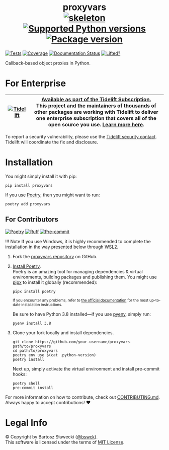 
# <div align="center">proxyvars<br>[![skeleton](https://img.shields.io/badge/0.0.2rc–239–ga084376-skeleton?label=%F0%9F%92%80%20bswck/skeleton&labelColor=black&color=grey&link=https%3A//github.com/bswck/skeleton)](https://github.com/bswck/skeleton/tree/0.0.2rc-239-ga084376) [![Supported Python versions](https://img.shields.io/pypi/pyversions/proxyvars.svg?logo=python&label=Python)](https://pypi.org/project/proxyvars/) [![Package version](https://img.shields.io/pypi/v/proxyvars?label=PyPI)](https://pypi.org/project/proxyvars/)</div>

[![Tests](https://github.com/bswck/proxyvars/actions/workflows/test.yml/badge.svg)](https://github.com/bswck/proxyvars/actions/workflows/test.yml)
[![Coverage](https://coverage-badge.samuelcolvin.workers.dev/bswck/proxyvars.svg)](https://coverage-badge.samuelcolvin.workers.dev/redirect/bswck/proxyvars)
[![Documentation Status](https://readthedocs.org/projects/proxyvars/badge/?version=latest)](https://proxyvars.readthedocs.io/en/latest/?badge=latest)
[![Lifted?](https://tidelift.com/badges/package/pypi/proxyvars)](https://tidelift.com/subscription/pkg/pypi-proxyvars?utm_source=pypi-proxyvars&utm_medium=readme)

Callback-based object proxies in Python.


# For Enterprise

| [![Tidelift](https://nedbatchelder.com/pix/Tidelift_Logo_small.png)](https://tidelift.com/subscription/pkg/pypi-proxyvars?utm_source=pypi-proxyvarsutm_medium=referral&utm_campaign=readme) | [Available as part of the Tidelift Subscription.](https://tidelift.com/subscription/pkg/pypi-proxyvars?utm_source=pypi-proxyvars&&utm_medium=referral&utm_campaign=readme)<br>This project and the maintainers of thousands of other packages are working with Tidelift to deliver one enterprise subscription that covers all of the open source you use. [Learn more here](https://tidelift.com/subscription/pkg/pypi-proxyvars?utm_source=pypi-proxyvars&utm_medium=referral&utm_campaign=readthedocs). |
| - | - |

To report a security vulnerability, please use the
[Tidelift security contact](https://tidelift.com/security).<br>
Tidelift will coordinate the fix and disclosure.

# Installation
You might simply install it with pip:

```shell
pip install proxyvars
```

If you use [Poetry](https://python-poetry.org/), then you might want to run:

```shell
poetry add proxyvars
```

## For Contributors
[![Poetry](https://img.shields.io/endpoint?url=https://python-poetry.org/badge/v0.json)](https://python-poetry.org/)
[![Ruff](https://img.shields.io/endpoint?url=https://raw.githubusercontent.com/astral-sh/ruff/main/assets/badge/v2.json)](https://github.com/astral-sh/ruff)
[![Pre-commit](https://img.shields.io/badge/pre--commit-enabled-brightgreen?logo=pre-commit&logoColor=white)](https://github.com/pre-commit/pre-commit)
<!--
This section was generated from bswck/skeleton@0.0.2rc-239-ga084376.
Instead of changing this particular file, you might want to alter the template:
https://github.com/bswck/skeleton/tree/0.0.2rc-239-ga084376/fragments/readme.md
-->
!!! Note
    If you use Windows, it is highly recommended to complete the installation in the way presented below through [WSL2](https://learn.microsoft.com/en-us/windows/wsl/install).
1.  Fork the [proxyvars repository](https://github.com/bswck/proxyvars) on GitHub.

1.  [Install Poetry](https://python-poetry.org/docs/#installation).<br/>
    Poetry is an amazing tool for managing dependencies & virtual environments, building packages and publishing them.
    You might use [pipx](https://github.com/pypa/pipx#readme) to install it globally (recommended):

    ```shell
    pipx install poetry
    ```

    <sub>If you encounter any problems, refer to [the official documentation](https://python-poetry.org/docs/#installation) for the most up-to-date installation instructions.</sub>

    Be sure to have Python 3.8 installed—if you use [pyenv](https://github.com/pyenv/pyenv#readme), simply run:

    ```shell
    pyenv install 3.8
    ```

1.  Clone your fork locally and install dependencies.

    ```shell
    git clone https://github.com/your-username/proxyvars path/to/proxyvars
    cd path/to/proxyvars
    poetry env use $(cat .python-version)
    poetry install
    ```

    Next up, simply activate the virtual environment and install pre-commit hooks:

    ```shell
    poetry shell
    pre-commit install
    ```

For more information on how to contribute, check out [CONTRIBUTING.md](https://github.com/bswck/proxyvars/blob/HEAD/CONTRIBUTING.md).<br/>
Always happy to accept contributions! ❤️

# Legal Info
© Copyright by Bartosz Sławecki ([@bswck](https://github.com/bswck)).
<br />This software is licensed under the terms of [MIT License](https://github.com/bswck/proxyvars/blob/HEAD/LICENSE).

